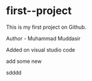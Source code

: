 # first--project
This is my first project on Github.

Author - Muhammad Muddasir


Added on visual studio code

add some new

sdddd

